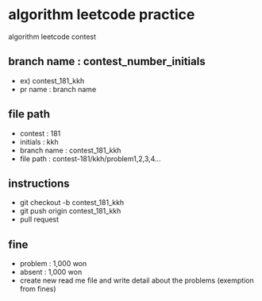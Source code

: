 # algorithm leetcode practice

algorithm leetcode contest

## branch name : contest_number_initials 

- ex) contest_181_kkh
- pr name : branch name

## file path
- contest : 181
- initials : kkh
- branch name : contest_181_kkh
- file path : contest-181/kkh/problem1,2,3,4...

## instructions
- git checkout -b contest_181_kkh
- git push origin contest_181_kkh
- pull request

## fine
- problem : 1,000 won
- absent : 1,000 won 
- create new read me file and write detail about the problems (exemption from fines)
